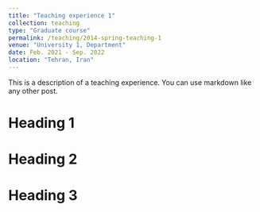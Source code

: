 ```yaml
---
title: "Teaching experience 1"
collection: teaching
type: "Graduate course"
permalink: /teaching/2014-spring-teaching-1
venue: "University 1, Department"
date: Feb. 2021 - Sep. 2022
location: "Tehran, Iran"
---
```


This is a description of a teaching experience. You can use markdown like any other post.

Heading 1
======

Heading 2
======

Heading 3
======
